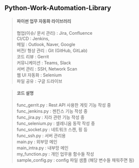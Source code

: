 ## Python-Work-Automation-Library
> #### 파이썬 업무 자동화 라이브러리
> 협업(이슈/ 문서 관리) : Jira, Confluence  
> CI/CD : Jenkins,  
> 메일 : Outlook, Naver, Google  
> 버전/ 형상 관리 : Git (GitHub, GitLab)  
> 코드 리뷰 : Gerrit  
> 커뮤니케이션 : Teams, Slack  
> 서버 관리 : SSH, Network Scan  
> 웹 UI 자동화 : Selenium  
> 파일 공유 : 구글 드라이브  

> #### 코드 설명
> func_gerrit.py : Rest API 사용한 게릿 기능 작성 중  
> func_jenkins.py : 젠킨스 기능 작성 중  
> func_jira.py : 지라 관련 기능 작성 중  
> func_selenium.py : 셀레니움 동작 작성 중  
> func_socket.py : 네트워크 스캔, 핑 등  
> func_ssh.py : 서버 관리용  
> main.py : 외부망 메인  
> main_intra.py : 내부망 메인  
> my_function.py : 개인 업무용 함수들 작성  
> sample_config.py : config 파일 샘플 (해당 변수들 채워주면 됨)  
